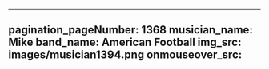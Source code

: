 ------
pagination_pageNumber: 1368
musician_name: Mike
band_name: American Football
img_src: images/musician1394.png
onmouseover_src: 
------